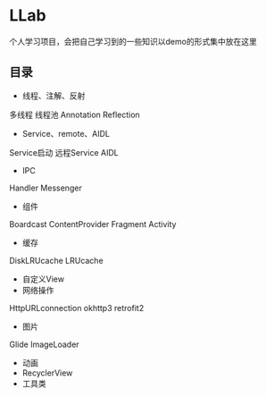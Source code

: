 # LLab
个人学习项目，会把自己学习到的一些知识以demo的形式集中放在这里

## 目录

* 线程、注解、反射

多线程
线程池
Annotation
Reflection

* Service、remote、AIDL

Service启动 远程Service AIDL

* IPC

Handler Messenger 

* 组件

 Boardcast ContentProvider Fragment Activity

* 缓存

DiskLRUcache LRUcache

* 自定义View
* 网络操作

HttpURLconnection okhttp3 retrofit2

* 图片

Glide ImageLoader 

* 动画
* RecyclerView
* 工具类
